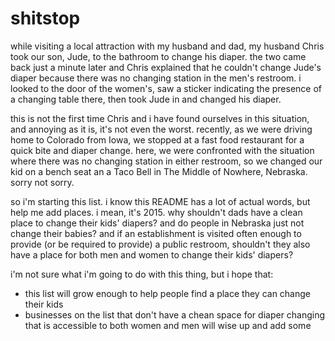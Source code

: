 # shitstop

while visiting a local attraction with my husband and dad, my husband Chris took our son, Jude, to the bathroom to change his diaper.  the two came back just a minute later and Chris explained that he couldn't change Jude's diaper because there was no changing station in the men's restroom.  i looked to the door of the women's, saw a sticker indicating the presence of a changing table there, then took Jude in and changed his diaper.

this is not the first time Chris and i have found ourselves in this situation, and annoying as it is, it's not even the worst.  recently, as we were driving home to Colorado from Iowa, we stopped at a fast food restaurant for a quick bite and diaper change.  here, we were confronted with the situation where there was no changing station in either restroom, so we changed our kid on a bench seat an a Taco Bell in The Middle of Nowhere, Nebraska.  sorry not sorry.

so i'm starting this list.  i know this README has a lot of actual words, but help me add places.  i mean, it's 2015.  why shouldn't dads have a clean place to change their kids' diapers?  and do people in Nebraska just not change their babies?  and if an establishment is visited often enough to provide (or be required to provide) a public restroom, shouldn't they also have a place for both men and women to change their kids' diapers?

i'm not sure what i'm going to do with this thing, but i hope that:

* this list will grow enough to help people find a place they can change their kids
* businesses on the list that don't have a chean space for diaper changing that is accessible to both women and men will wise up and add some
